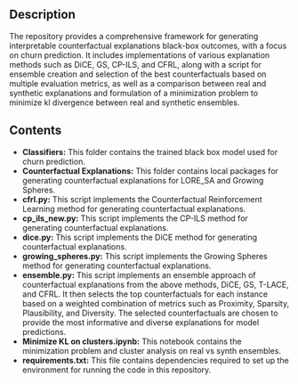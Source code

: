 ## Description
The repository provides a comprehensive framework for generating interpretable counterfactual explanations black-box outcomes, with a focus on churn prediction. It includes implementations of various explanation methods such as DiCE, GS, CP-ILS, and CFRL, along with a script for ensemble creation and selection of the best counterfactuals based on multiple evaluation metrics, as well as a comparison between real and synthetic explanations and formulation of a minimization problem to minimize kl divergence between real and synthetic ensembles.

## Contents
- **Classifiers:** This folder contains the trained black box model used for churn prediction.
- **Counterfactual Explanations:** This folder contains local packages for generating counterfactual explanations for LORE_SA and Growing Spheres.
- **cfrl.py:** This script implements the Counterfactual Reinforcement Learning method for generating counterfactual explanations.
- **cp_ils_new.py:** This script implements the CP-ILS method for generating counterfactual explanations.
- **dice.py:** This script implements the DiCE method for generating counterfactual explanations.
- **growing_spheres.py:** This script implements the Growing Spheres method for generating counterfactual explanations.
- **ensemble.py:** This script implements an ensemble approach of counterfactual explanations from the above methods, DiCE, GS, T-LACE, and CFRL. It then selects the top counterfactuals for each instance based on a weighted combination of metrics such as Proximity, Sparsity, Plausibility, and Diversity. The selected counterfactuals are chosen to provide the most informative and diverse explanations for model predictions.
- **Minimize KL on clusters.ipynb:** This notebook contains the minimization problem and cluster analysis on real vs synth ensembles.
- **requirements.txt:** This file contains dependencies required to set up the environment for running the code in this repository.

